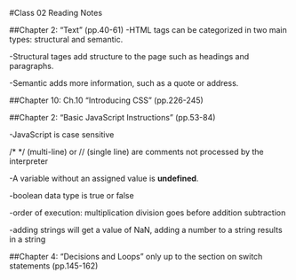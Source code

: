 #Class 02 Reading Notes

##Chapter 2: “Text” (pp.40-61)
-HTML tags can be categorized in two main types: structural and semantic. 

-Structural tages add structure to the page such as headings and paragraphs. 

-Semantic adds more information, such as a quote or address.

##Chapter 10: Ch.10 “Introducing CSS” (pp.226-245)



##Chapter 2: “Basic JavaScript Instructions” (pp.53-84)

-JavaScript is case sensitive

/* */ (multi-line) or // (single line) are comments not processed by the interpreter

-A variable without an assigned value is **undefined**.

-boolean data type is true or false

-order of execution: multiplication division goes before addition subtraction

-adding strings will get a value of NaN, adding a number to a string results in a string

##Chapter 4: “Decisions and Loops” only up to the section on switch statements (pp.145-162)



